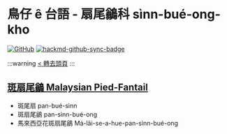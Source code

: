 # 鳥仔 ê 台語 - 扇尾鶲科 sìnn-bué-ong-kho

[![GitHub](https://img.shields.io/badge/GitHub-black?logo=github)](https://github.com/siansiansu/tsiau-a-e-mia)
[![hackmd-github-sync-badge](https://hackmd.io/XGUc5jKmTISaFIn0F5-PPQ/badge)](https://hackmd.io/XGUc5jKmTISaFIn0F5-PPQ)

:::warning
[< 轉去頭頁](https://hackmd.io/@siansiansu/Hy4VzNvha)
:::

## [斑扇尾鶲 Malaysian Pied-Fantail](https://ebird.org/species/piefan1)

- 斑尾扇 pan-bué-sìnn
- 斑扇尾鶲 pan-sìnn-bué-ong
- 馬來西亞花斑扇尾鶲 Má-lâi-se-a-hue-pan-sìnn-bué-ong
